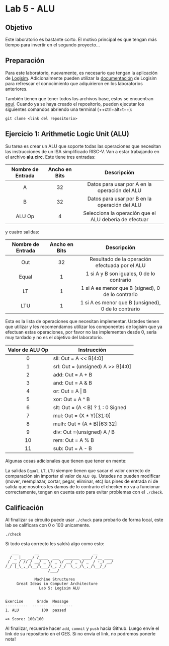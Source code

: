# Lab 5 - ALU

## Objetivo

Este laboratorio es bastante corto. El motivo principal es que tengan más tiempo para invertir en el segundo proyecto...

## Preparación

Para este laboratorio, nuevamente, es necesario que tengan la aplicación de [Logisim](http://www.cburch.com/logisim/index.html). Adicionalmente pueden utilizar la [documentación](http://www.cburch.com/logisim/docs.html) de Logisim para refrescar el conocimiento que adquirieron en los laboratorios anteriores.

También tienen que tener todos los archivos base, estos se encuentran [aquí](https://classroom.github.com/a/byJeOiIB). Cuando ya se haya creado el repositorio, pueden ejecutar los siguientes comandos abriendo una terminal (++ctrl+alt+t++):

```shell
git clone <link del repositorio>
```

## Ejercicio 1: Arithmetic Logic Unit (ALU)

Su tarea es crear un ALU que soporte todas las operaciones que necesitan las instrucciones de un ISA simplificado RISC-V. Van a estar trabajando en el archivo **alu.circ**. Este tiene tres entradas:

| Nombre de Entrada | Ancho en Bits |                      Descripción                       |
| :---------------: | :-----------: | :----------------------------------------------------: |
|         A         |      32       |     Datos para usar por A en la operación del ALU      |
|         B         |      32       |     Datos para usar por B en la operación del ALU      |
|      ALU Op       |       4       | Selecciona la operación que el ALU debería de efectuar |

y cuatro salidas:

| Nombre de Entrada | Ancho en Bits |                     Descripción                     |
| :---------------: | :-----------: | :-------------------------------------------------: |
|        Out        |      32       |   Resultado de la operación efectuada por el ALU    |
|       Equal       |       1       |      1 si A y B son iguales, 0 de lo contrario      |
|        LT         |       1       |  1 si A es menor que B (signed), 0 de lo contrario  |
|        LTU        |       1       | 1 si A es menor que B (unsigned), 0 de lo contrario |

Esta es la lista de operaciones que necesitan implementar. Ustedes tienen que utilizar y les recomendamos utilizar los componentes de logisim que ya efectuan estas operaciones, por favor no las implementen desde 0, sería muy tardado y no es el objetivo del laboratorio.

| Valor de ALU Op | Instrucción                       |
| :-------------: | --------------------------------- |
|        0        | sll: Out = A << B[4:0]            |
|        1        | srl: Out = (unsigned) A >> B[4:0] |
|        2        | add: Out = A + B                  |
|        3        | and: Out = A & B                  |
|        4        | or: Out = A \| B                  |
|        5        | xor: Out = A ^ B                  |
|        6        | slt: Out = (A < B) ? 1 : 0 Signed |
|        7        | mul: Out = (X \* Y)[31:0]         |
|        8        | mulh: Out = (A \* B)[63:32]       |
|        9        | div: Out =(unsigned) A / B        |
|       10        | rem: Out = A % B                  |
|       11        | sub: Out = A - B                  |

Algunas cosas adicionales que tienen que tener en mente:

La salidas `Equal`, `LT`, `LTU` siempre tienen que sacar el valor correcto de comparación sin importar el valor de `ALU Op`. Ustedes no pueden modificar (mover, reemplazar, cortar, pegar, eliminar, etc) los pines de entrada ni de salida que nosotros les damos de lo contrario el checker no va a funcionar correctamente, tengan en cuenta esto para evitar problemas con el `./check`.

## Calificación

Al finalizar su circuito puede usar `./check` para probarlo de forma local, este lab se calificara con 0 o 100 unicamente.

```shell
./check
```

Si todo esta correcto les saldrá algo como esto:

```shell
   ___       __                        __
  / _ |__ __/ /____  ___  _______ ____/ /__ ____
 / __ / // / __/ _ \/ _ \/ __/ _ \/ _  / -_) __/
/_/ |_\_,_/\__/\___/\_, /_/  \_,_/\_,_/\__/_/
                   /___/

             Machine Structures
     Great Ideas in Computer Architecture
               Lab 5: Logisim ALU


Exercise      Grade  Message
----------  -------  ---------
1. ALU          100  passed

=> Score: 100/100
```

Al finalizar, recuerde hacer `add`, `commit` y `push` hacia Github. Luego envíe el link de su repositorio en el GES. Si no envía el link, no podremos ponerle nota!
